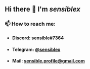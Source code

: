 ## Hi there 👋 I'm _**sensiblex**_
  
### 📫 How to reach me:
  - #### Discord: sensible#7364
  - #### Telegram: [@sensiblex](https://t.me/sensiblex)
  - #### Mail: sensible.profile@gmail.com


